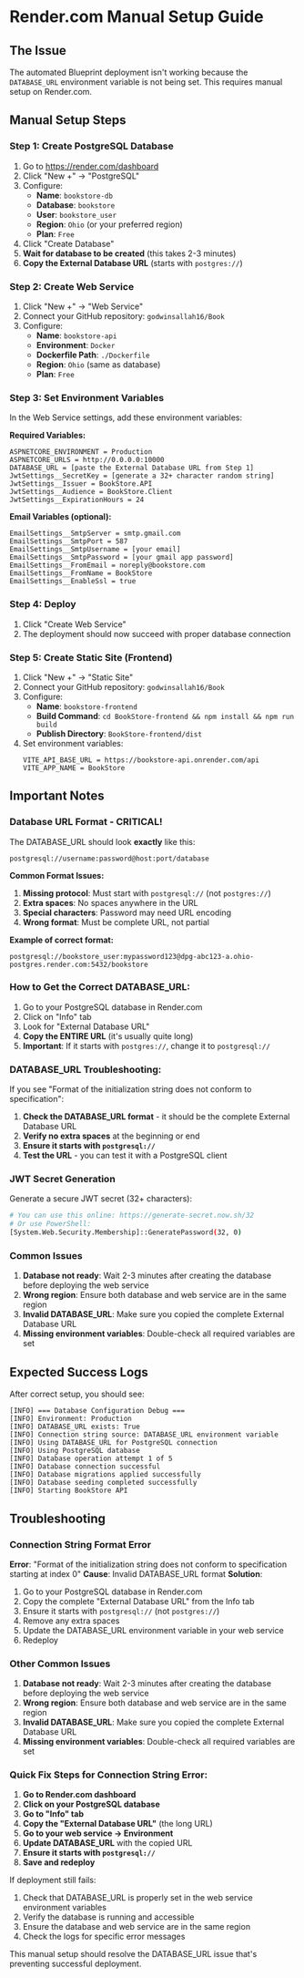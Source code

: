 # Render.com Manual Setup Guide

## The Issue
The automated Blueprint deployment isn't working because the `DATABASE_URL` environment variable is not being set. This requires manual setup on Render.com.

## Manual Setup Steps

### Step 1: Create PostgreSQL Database
1. Go to https://render.com/dashboard
2. Click "New +" → "PostgreSQL"
3. Configure:
   - **Name**: `bookstore-db`
   - **Database**: `bookstore`
   - **User**: `bookstore_user`
   - **Region**: `Ohio` (or your preferred region)
   - **Plan**: `Free`
4. Click "Create Database"
5. **Wait for database to be created** (this takes 2-3 minutes)
6. **Copy the External Database URL** (starts with `postgres://`)

### Step 2: Create Web Service
1. Click "New +" → "Web Service"
2. Connect your GitHub repository: `godwinsallah16/Book`
3. Configure:
   - **Name**: `bookstore-api`
   - **Environment**: `Docker`
   - **Dockerfile Path**: `./Dockerfile`
   - **Region**: `Ohio` (same as database)
   - **Plan**: `Free`

### Step 3: Set Environment Variables
In the Web Service settings, add these environment variables:

**Required Variables:**
```
ASPNETCORE_ENVIRONMENT = Production
ASPNETCORE_URLS = http://0.0.0.0:10000
DATABASE_URL = [paste the External Database URL from Step 1]
JwtSettings__SecretKey = [generate a 32+ character random string]
JwtSettings__Issuer = BookStore.API
JwtSettings__Audience = BookStore.Client
JwtSettings__ExpirationHours = 24
```

**Email Variables (optional):**
```
EmailSettings__SmtpServer = smtp.gmail.com
EmailSettings__SmtpPort = 587
EmailSettings__SmtpUsername = [your email]
EmailSettings__SmtpPassword = [your gmail app password]
EmailSettings__FromEmail = noreply@bookstore.com
EmailSettings__FromName = BookStore
EmailSettings__EnableSsl = true
```

### Step 4: Deploy
1. Click "Create Web Service"
2. The deployment should now succeed with proper database connection

### Step 5: Create Static Site (Frontend)
1. Click "New +" → "Static Site"
2. Connect your GitHub repository: `godwinsallah16/Book`
3. Configure:
   - **Name**: `bookstore-frontend`
   - **Build Command**: `cd BookStore-frontend && npm install && npm run build`
   - **Publish Directory**: `BookStore-frontend/dist`
4. Set environment variables:
   ```
   VITE_API_BASE_URL = https://bookstore-api.onrender.com/api
   VITE_APP_NAME = BookStore
   ```

## Important Notes

### Database URL Format - CRITICAL!
The DATABASE_URL should look **exactly** like this:
```
postgresql://username:password@host:port/database
```

**Common Format Issues:**
1. **Missing protocol**: Must start with `postgresql://` (not `postgres://`)
2. **Extra spaces**: No spaces anywhere in the URL
3. **Special characters**: Password may need URL encoding
4. **Wrong format**: Must be complete URL, not partial

**Example of correct format:**
```
postgresql://bookstore_user:mypassword123@dpg-abc123-a.ohio-postgres.render.com:5432/bookstore
```

### How to Get the Correct DATABASE_URL:
1. Go to your PostgreSQL database in Render.com
2. Click on "Info" tab
3. Look for "External Database URL"
4. **Copy the ENTIRE URL** (it's usually quite long)
5. **Important**: If it starts with `postgres://`, change it to `postgresql://`

### DATABASE_URL Troubleshooting:
If you see "Format of the initialization string does not conform to specification":
1. **Check the DATABASE_URL format** - it should be the complete External Database URL
2. **Verify no extra spaces** at the beginning or end
3. **Ensure it starts with `postgresql://`**
4. **Test the URL** - you can test it with a PostgreSQL client

### JWT Secret Generation
Generate a secure JWT secret (32+ characters):
```bash
# You can use this online: https://generate-secret.now.sh/32
# Or use PowerShell:
[System.Web.Security.Membership]::GeneratePassword(32, 0)
```

### Common Issues

1. **Database not ready**: Wait 2-3 minutes after creating the database before deploying the web service
2. **Wrong region**: Ensure both database and web service are in the same region
3. **Invalid DATABASE_URL**: Make sure you copied the complete External Database URL
4. **Missing environment variables**: Double-check all required variables are set

## Expected Success Logs
After correct setup, you should see:
```
[INFO] === Database Configuration Debug ===
[INFO] Environment: Production
[INFO] DATABASE_URL exists: True
[INFO] Connection string source: DATABASE_URL environment variable
[INFO] Using DATABASE_URL for PostgreSQL connection
[INFO] Using PostgreSQL database
[INFO] Database operation attempt 1 of 5
[INFO] Database connection successful
[INFO] Database migrations applied successfully
[INFO] Database seeding completed successfully
[INFO] Starting BookStore API
```

## Troubleshooting

### Connection String Format Error
**Error**: "Format of the initialization string does not conform to specification starting at index 0"
**Cause**: Invalid DATABASE_URL format
**Solution**:
1. Go to your PostgreSQL database in Render.com
2. Copy the complete "External Database URL" from the Info tab
3. Ensure it starts with `postgresql://` (not `postgres://`)
4. Remove any extra spaces
5. Update the DATABASE_URL environment variable in your web service
6. Redeploy

### Other Common Issues
1. **Database not ready**: Wait 2-3 minutes after creating the database before deploying the web service
2. **Wrong region**: Ensure both database and web service are in the same region
3. **Invalid DATABASE_URL**: Make sure you copied the complete External Database URL
4. **Missing environment variables**: Double-check all required variables are set

### Quick Fix Steps for Connection String Error:
1. **Go to Render.com dashboard**
2. **Click on your PostgreSQL database**
3. **Go to "Info" tab**
4. **Copy the "External Database URL"** (the long URL)
5. **Go to your web service → Environment**
6. **Update DATABASE_URL** with the copied URL
7. **Ensure it starts with `postgresql://`**
8. **Save and redeploy**

If deployment still fails:
1. Check that DATABASE_URL is properly set in the web service environment variables
2. Verify the database is running and accessible
3. Ensure the database and web service are in the same region
4. Check the logs for specific error messages

This manual setup should resolve the DATABASE_URL issue that's preventing successful deployment.
